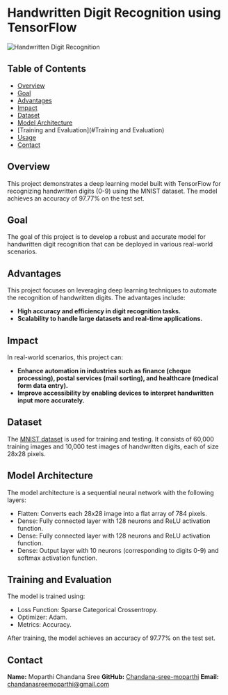 # Handwritten Digit Recognition using TensorFlow

![Handwritten Digit Recognition](https://your-image-url-here.jpg)

## Table of Contents
- [Overview](#overview)
- [Goal](#Goal)
- [Advantages](#Advantages)
- [Impact](Impact)
- [Dataset](#dataset)
- [Model Architecture](#model-architecture)
- [Training and Evaluation](#Training and Evaluation)
- [Usage](#usage)
- [Contact](#contact)

## Overview
This project demonstrates a deep learning model built with TensorFlow for recognizing handwritten digits (0-9) using the MNIST dataset. The model achieves an accuracy of 97.77% on the test set.

## Goal
The goal of this project is to develop a robust and accurate model for handwritten digit recognition that can be deployed in various real-world scenarios.

## Advantages
This project focuses on leveraging deep learning techniques to automate the recognition of handwritten digits. The advantages include:
- **High accuracy and efficiency in digit recognition tasks.**
- **Scalability to handle large datasets and real-time applications.**

## Impact
In real-world scenarios, this project can:
- **Enhance automation in industries such as finance (cheque processing), postal services (mail sorting), and healthcare (medical form data entry).**
- **Improve accessibility by enabling devices to interpret handwritten input more accurately.**

## Dataset
The [MNIST dataset](http://yann.lecun.com/exdb/mnist/) is used for training and testing. It consists of 60,000 training images and 10,000 test images of handwritten digits, each of size 28x28 pixels.

## Model Architecture
The model architecture is a sequential neural network with the following layers:
- Flatten: Converts each 28x28 image into a flat array of 784 pixels.
- Dense: Fully connected layer with 128 neurons and ReLU activation function.
- Dense: Fully connected layer with 128 neurons and ReLU activation function.
- Dense: Output layer with 10 neurons (corresponding to digits 0-9) and softmax activation function.

## Training and Evaluation
The model is trained using:
- Loss Function: Sparse Categorical Crossentropy.
- Optimizer: Adam.
- Metrics: Accuracy.

After training, the model achieves an accuracy of 97.77% on the test set.

 ## Contact
 **Name:** Moparthi Chandana Sree
 **GitHub:** [Chandana-sree-moparthi](https://github.com/Chandana-sree-moparthi)
 **Email:** chandanasreemoparthi@gmail.com
